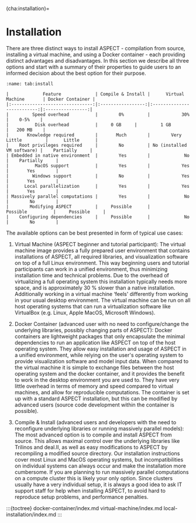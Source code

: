 (cha:installation)=
# Installation

There are three distinct ways to install ASPECT - compilation from
source, installing a virtual machine, and using a Docker container -
each providing distinct advantages and disadvantages. In this section we
describe all three options and start with a summary of their properties to
guide users to an informed decision about the best option for their purpose.

```{table} Features of the different installation options of ASPECT.
:name: tab:install

|             Feature             | Compile & Install |      Virtual Machine       | Docker Container |
|:-------------------------------:|:-----------------:|:--------------------------:|:----------------:|
|         Speed overhead          |        0%         |            30%             |    0-5%    |
|          Disk overhead          |     0 GB     |         1 GB          |   200 MB    |
|       Knowledge required        |       Much        |        Very Little         |      Little      |
|    Root privileges required     |        No         | No (installed VM software) |    Partially     |
| Embedded in native environment  |        Yes        |             No             |    Partially     |
|          MacOS support          |        Yes        |            Yes             |       Yes        |
|         Windows support         |        No         |            Yes             |       Yes        |
|      Local parallelization      |        Yes        |            Yes             |       Yes        |
| Massively parallel computations |        Yes        |             No             |        No        |
|        Modifying ASPECT         |     Possible      |          Possible          |     Possible     |
|    Configuring dependencies     |     Possible      |             No             |        No        |
```

The available options can be best presented in form of typical use cases:

1.  Virtual Machine (ASPECT beginner and
    tutorial participant): The virtual machine image provides a fully prepared
    user environment that contains installations of
    ASPECT, all required libraries, and visualization
    software on top of a full Linux environment. This way beginning users and
    tutorial participants can work in a unified environment, thus minimizing
    installation time and technical problems. Due to the overhead of
    virtualizing a full operating system this installation typically needs
    more space, and is approximately 30 % slower than a native
    installation. Additionally working in a virtual machine
    &lsquo;feels' differently from working in your usual desktop
    environment. The virtual machine can be run on all host operating systems
    that can run a virtualization software like VirtualBox (e.g. Linux, Apple
    MacOS, Microsoft Windows).

2.  Docker Container (advanced user with no need to configure/change the
    underlying libraries, possibly changing parts of
    ASPECT): Docker containers are lightweight
    packages that only encapsulate the minimal dependencies to run an
    application like ASPECT on top of the host
    operating system. They allow easy installation and usage of
    ASPECT in a unified environment, while relying on
    the user's operating system to provide visualization software and
    model input data. When compared to the virtual machine it is simple to
    exchange files between the host operating system and the docker container,
    and it provides the benefit to work in the desktop environment you are
    used to. They have very little overhead in terms of memory and speed
    compared to virtual machines, and allow for reproducible computations. The
    container is set up with a standard ASPECT
    installation, but this can be modified by advanced users (source code
    development within the container is possible).

3.  Compile & Install (advanced users and developers with the need to
    reconfigure underlying libraries or running massively parallel models):
    The most advanced option is to compile and install
    ASPECT from source. This allows maximal control
    over the underlying libraries like Trilinos
    and deal.II, as well as easy modifications
    to ASPECT by recompiling a modified source
    directory. Our installation instructions cover most Linux and MacOS
    operating systems, but incompatibilities on individual systems can always
    occur and make the installation more cumbersome. If you are planning to
    run massively parallel computations on a compute cluster this is likely
    your only option. Since clusters usually have a very individual setup, it
    is always a good idea to ask IT support staff for help when installing
    ASPECT, to avoid hard to reproduce setup
    problems, and performance penalties.






:::{toctree}
docker-container/index.md
virtual-machine/index.md
local-installation/index.md
:::
